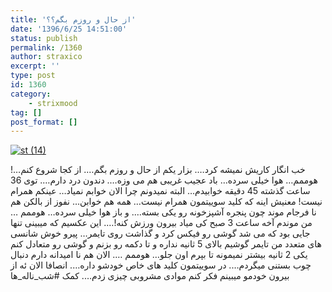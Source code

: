 ```yaml
---
title: 'از حال و روزم بگم؟؟'
date: '1396/6/25 14:51:00'
status: publish
permalink: /1360
author: straxico
excerpt: ''
type: post
id: 1360
category:
    - strixmood
tag: []
post_format: []
---
```

[![st (14)](../../uploads/2015/08/st-14.jpg)](http://localhost/wp-content/uploads/2015/08/st-14.jpg)

خب انگار کاریش نمیشه کرد…. بزار یکم از حال و روزم بگم…. از کجا شروع کنم…! هوممم… هوا خیلی سرده… باد عجیب غریبی هم می وزه…. دندون درد دارم…. توی 36 ساعت گذشته 45 دقیقه خوابیدم… البته نمیدونم چرا الان خوابم نمیاد… عینکم همرام نیست! معنیش اینه که کلید سوییتمون همرام نیست… همه هم خوابن… نفوز از بالکن هم نا فرجام موند چون پنجره آشپزخونه رو یکی بسته…. و باز هوا خیلی سرده… هوممم … من موندم آخه ساعت 3 صبح کی میاد بیرون ورزش کنه!…. این عکسیم که میبینی تنها جایی بود که می شد گوشی رو فیکس کرد و گذاشت روی تایمر… پیرو خوش شانسی های متعدد من تایمر گوشیم بالای 5 ثانیه نداره و تا دکمه رو بزنم و گوشی رو متعادل کنم یکی 2 ثانیه بیشتر نمیمونه تا بپرم اون جلو… هوممم …. الان هم نا امیدانه دارم دنبال چوب بستنی میگردم…. در سوییتمون کلید های خاص خودشو داره…. انصافا الان ئه از بیرون خودمو میبینم فکر کنم موادی مشروبی چیزی زدم…. کمک #شب\_ناله\_ها